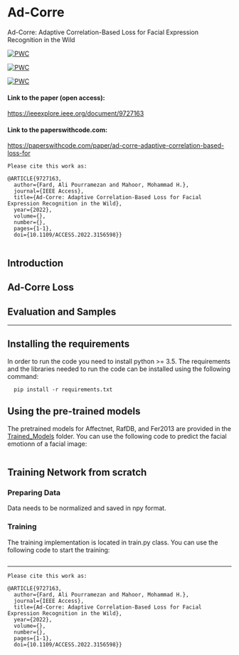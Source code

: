 # Ad-Corre
Ad-Corre: Adaptive Correlation-Based Loss for Facial Expression Recognition in the Wild

	
  [![PWC](https://img.shields.io/endpoint.svg?url=https://paperswithcode.com/badge/ad-corre-adaptive-correlation-based-loss-for/facial-expression-recognition-on-raf-db)](https://paperswithcode.com/sota/facial-expression-recognition-on-raf-db?p=ad-corre-adaptive-correlation-based-loss-for)

[![PWC](https://img.shields.io/endpoint.svg?url=https://paperswithcode.com/badge/ad-corre-adaptive-correlation-based-loss-for/facial-expression-recognition-on-affectnet)](https://paperswithcode.com/sota/facial-expression-recognition-on-affectnet?p=ad-corre-adaptive-correlation-based-loss-for)

[![PWC](https://img.shields.io/endpoint.svg?url=https://paperswithcode.com/badge/ad-corre-adaptive-correlation-based-loss-for/facial-expression-recognition-on-fer2013)](https://paperswithcode.com/sota/facial-expression-recognition-on-fer2013?p=ad-corre-adaptive-correlation-based-loss-for)


#### Link to the paper (open access):
https://ieeexplore.ieee.org/document/9727163

#### Link to the paperswithcode.com:
https://paperswithcode.com/paper/ad-corre-adaptive-correlation-based-loss-for

```
Please cite this work as:

@ARTICLE{9727163,
  author={Fard, Ali Pourramezan and Mahoor, Mohammad H.},
  journal={IEEE Access}, 
  title={Ad-Corre: Adaptive Correlation-Based Loss for Facial Expression Recognition in the Wild}, 
  year={2022},
  volume={},
  number={},
  pages={1-1},
  doi={10.1109/ACCESS.2022.3156598}}
  
```

## Introduction

## Ad-Corre Loss

## Evaluation and Samples


----------------------------------------------------------------------------------------------------------------------------------
## Installing the requirements
In order to run the code you need to install python >= 3.5. 
The requirements and the libraries needed to run the code can be installed using the following command:

```
  pip install -r requirements.txt
```


## Using the pre-trained models
The pretrained models for Affectnet, RafDB, and Fer2013 are provided in the [Trained_Models](https://github.com/aliprf/Ad-Corre/tree/main/Trained_Models) folder. You can use the following code to predict the facial emotionn of a facial image:
  
```

```


## Training Network from scratch


### Preparing Data
Data needs to be normalized and saved in npy format. 


### Training 
The training implementation is located in train.py class. You can use the following code to start the training:

```

```

---------------------------------------------------------------

```
Please cite this work as:

@ARTICLE{9727163,
  author={Fard, Ali Pourramezan and Mahoor, Mohammad H.},
  journal={IEEE Access}, 
  title={Ad-Corre: Adaptive Correlation-Based Loss for Facial Expression Recognition in the Wild}, 
  year={2022},
  volume={},
  number={},
  pages={1-1},
  doi={10.1109/ACCESS.2022.3156598}}

```



